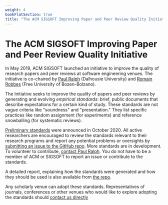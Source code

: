 ```yaml
---
weight: 4
bookFlatSection: true
title: "The ACM SIGSOFT Improving Paper and Peer Review Quality Initiative"
---
```



The ACM SIGSOFT Improving Paper and Peer Review Quality Initiative
==================================================================

In May 2019, ACM SIGSOFT launched an initiative to improve the quality of research papers and peer reviews at software engineering venues. The initiative is co-chaired by [Paul Ralph](http://paulralph.name/) (Dalhousie University) and [Romain Robbes](https://www.inf.unibz.it/~rrobbes/) (Free University of Bozen-Bolzano).

The Initiative seeks to improve the quality of papers and peer reviews by generating and evolving _empirical standards_: brief, public documents that describe expectations for a certain kind of study. These standards are not vague criteria like "soundness" and "presentation." They list specific practices like random assignment (for experiments) and reference snowballing (for systematic reviews).

[Preliminary standards](https://github.com/acmsigsoft/EmpiricalStandards) were announced in October 2020. All active researchers are encouraged to review the standards relevant to their research programs and report any potential problems or oversights by [submitting an issue to the GitHub repo](https://github.com/acmsigsoft/EmpiricalStandards/issues). More standards are in development. 
To volunteer to contribute, [contact Paul Ralph](https://paulralph.name). You do not have to be a member of ACM or SIGSOFT to report an issue or contribute to the standards.

A detailed report, explaining how the standards were generated and how they should be used is also available from [the repo](https://github.com/acmsigsoft/EmpiricalStandards).

Any scholarly venue can adopt these standards. Representatives of journals, conferences or other venues who would like to explore adopting the standards should [contact us directly](/contact)
